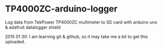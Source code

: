 # TP4000ZC-arduino-logger
Log data from TekPower TP4000ZC multimeter to SD card with arduino uno &amp; adafruit datalogger shield

2015 01 30:  I am learning git & github, so it may take me a bit to get this uploaded.
